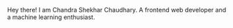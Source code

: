 Hey there! I am Chandra Shekhar Chaudhary. A frontend web developer and a machine learning enthusiast.


